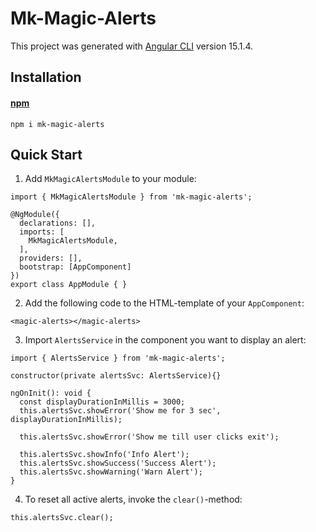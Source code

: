 # Mk-Magic-Alerts

This project was generated with [Angular CLI](https://github.com/angular/angular-cli) version 15.1.4.

## Installation

#### [npm](https://www.npmjs.com/package/mk-magic-alerts)
```
npm i mk-magic-alerts
```

## Quick Start


1. Add `MkMagicAlertsModule` to your module:
```
import { MkMagicAlertsModule } from 'mk-magic-alerts';

@NgModule({
  declarations: [],
  imports: [
	MkMagicAlertsModule,
  ],
  providers: [],
  bootstrap: [AppComponent]
})
export class AppModule { }
```

2. Add the following code to the HTML-template of your `AppComponent`:
```
<magic-alerts></magic-alerts>
```

3. Import `AlertsService` in the component you want to display an alert:

```
import { AlertsService } from 'mk-magic-alerts';

constructor(private alertsSvc: AlertsService){}

ngOnInit(): void {
  const displayDurationInMillis = 3000;		
  this.alertsSvc.showError('Show me for 3 sec', displayDurationInMillis);

  this.alertsSvc.showError('Show me till user clicks exit');

  this.alertsSvc.showInfo('Info Alert');
  this.alertsSvc.showSuccess('Success Alert');
  this.alertsSvc.showWarning('Warn Alert');
}
```

4. To reset all active alerts, invoke the `clear()`-method:

```
this.alertsSvc.clear();
```